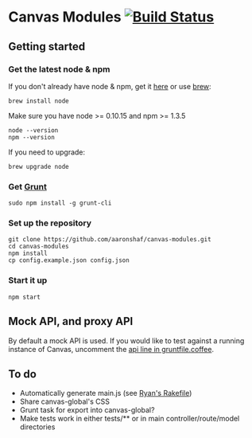 # Canvas Modules [![Build Status](https://travis-ci.org/aaronshaf/canvas-modules.png?branch=master)](https://travis-ci.org/aaronshaf/canvas-modules)

## Getting started

### Get the latest node & npm

If you don't already have node & npm, get it [here](http://nodejs.org/) or use [brew](http://brew.sh/):
```
brew install node
```

Make sure you have node >= 0.10.15 and npm >= 1.3.5

```
node --version
npm --version
```

If you need to upgrade:

```
brew upgrade node
```

### Get [Grunt](http://gruntjs.com/)

```
sudo npm install -g grunt-cli
```

### Set up the repository

```
git clone https://github.com/aaronshaf/canvas-modules.git
cd canvas-modules
npm install
cp config.example.json config.json
```

### Start it up

```
npm start
```

## Mock API, and proxy API

By default a mock API is used. If you would like to test against a running instance of Canvas, uncomment the [api line in gruntfile.coffee](https://github.com/aaronshaf/canvas-modules/blob/master/gruntfile.coffee#L17).

## To do

* Automatically generate main.js (see [Ryan's Rakefile](https://github.com/rpflorence/canvas-client-app/blob/aafa96e50fe529fab35e4c1ed79f73fa3ec7d760/Rakefile#L34-L59))
* Share canvas-global's CSS
* Grunt task for export into canvas-global?
* Make tests work in either tests/** or in main controller/route/model directories
